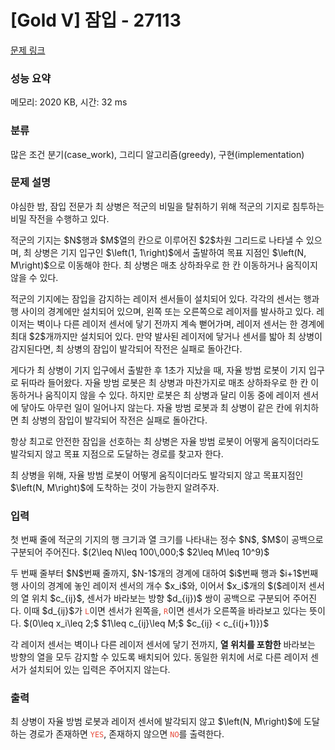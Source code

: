 # [Gold V] 잠입 - 27113 

[문제 링크](https://www.acmicpc.net/problem/27113) 

### 성능 요약

메모리: 2020 KB, 시간: 32 ms

### 분류

많은 조건 분기(case_work), 그리디 알고리즘(greedy), 구현(implementation)

### 문제 설명

<p>야심한 밤, 잠입 전문가 최 상병은 적군의 비밀을 탈취하기 위해 적군의 기지로 침투하는 비밀 작전을 수행하고 있다.</p>

<p>적군의 기지는 $N$행과 $M$열의 칸으로 이루어진 $2$차원 그리드로 나타낼 수 있으며, 최 상병은 기지 입구인 $\left(1, 1\right)$에서 출발하여 목표 지점인 $\left(N, M\right)$으로 이동해야 한다. 최 상병은 매초 상하좌우로 한 칸 이동하거나 움직이지 않을 수 있다.</p>

<p>적군의 기지에는 잠입을 감지하는 레이저 센서들이 설치되어 있다. 각각의 센서는 행과 행 사이의 경계에만 설치되어 있으며, 왼쪽 또는 오른쪽으로 레이저를 발사하고 있다. 레이저는 벽이나 다른 레이저 센서에 닿기 전까지 계속 뻗어가며, 레이저 센서는 한 경계에 최대 $2$개까지만 설치되어 있다. 만약 발사된 레이저에 닿거나 센서를 밟아 최 상병이 감지된다면, 최 상병의 잠입이 발각되어 작전은 실패로 돌아간다.</p>

<p>게다가 최 상병이 기지 입구에서 출발한 후 1초가 지났을 때, 자율 방범 로봇이 기지 입구로 뒤따라 들어왔다. 자율 방범 로봇은 최 상병과 마찬가지로 매초 상하좌우로 한 칸 이동하거나 움직이지 않을 수 있다. 하지만 로봇은 최 상병과 달리 이동 중에 레이저 센서에 닿아도 아무런 일이 일어나지 않는다. 자율 방범 로봇과 최 상병이 같은 칸에 위치하면 최 상병의 잠입이 발각되어 작전은 실패로 돌아간다.</p>

<p>항상 최고로 안전한 잠입을 선호하는 최 상병은 자율 방범 로봇이 어떻게 움직이더라도 발각되지 않고 목표 지점으로 도달하는 경로를 찾고자 한다.</p>

<p>최 상병을 위해, 자율 방범 로봇이 어떻게 움직이더라도 발각되지 않고 목표지점인 $\left(N, M\right)$에 도착하는 것이 가능한지 알려주자.</p>

### 입력 

 <p>첫 번째 줄에 적군의 기지의 행 크기과 열 크기를 나타내는 정수 $N$, $M$이 공백으로 구분되어 주어진다. $(2\leq N\leq 100\,000;$ $2\leq M\leq 10^9)$</p>

<p>두 번째 줄부터 $N$번째 줄까지, $N-1$개의 경계에 대하여 $i$번째 행과 $i+1$번째 행 사이의 경계에 놓인 레이저 센서의 개수 $x_i$와, 이어서 $x_i$개의 $($레이저 센서의 열 위치 $c_{ij}$, 센서가 바라보는 방향 $d_{ij})$ 쌍이 공백으로 구분되어 주어진다. 이때 $d_{ij}$가 <span style="color:#e74c3c;"><code>L</code></span>이면 센서가 왼쪽을, <span style="color:#e74c3c;"><code>R</code></span>이면 센서가 오른쪽을 바라보고 있다는 뜻이다. $(0\leq x_i\leq 2;$ $1\leq c_{ij}\leq M;$ $c_{ij} < c_{i(j+1)})$</p>

<p>각 레이저 센서는 벽이나 다른 레이저 센서에 닿기 전까지, <strong>열 위치를 포함한</strong> 바라보는 방향의 열을 모두 감지할 수 있도록 배치되어 있다. 동일한 위치에 서로 다른 레이저 센서가 설치되어 있는 입력은 주어지지 않는다.</p>

### 출력 

 <p>최 상병이 자율 방범 로봇과 레이저 센서에 발각되지 않고 $\left(N, M\right)$에 도달하는 경로가 존재하면 <span style="color:#e74c3c;"><code>YES</code></span>, 존재하지 않으면 <span style="color:#e74c3c;"><code>NO</code></span>를 출력한다.</p>

